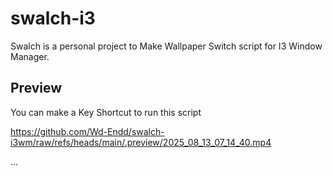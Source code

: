 
# swalch-i3

Swalch is a personal project to Make Wallpaper Switch script for I3 Window Manager.

## Preview

You can make a Key Shortcut to run this script

https://github.com/Wd-Endd/swalch-i3wm/raw/refs/heads/main/.preview/2025_08_13_07_14_40.mp4

...
